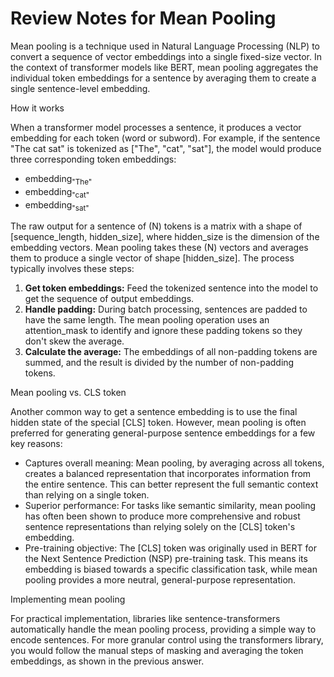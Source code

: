 # Review Notes for Mean Pooling

Mean pooling is a technique used in Natural Language Processing (NLP) to convert a sequence of vector embeddings
into a single fixed-size vector. In the context of transformer models like BERT, mean pooling aggregates the
individual token embeddings for a sentence by averaging them to create a single sentence-level embedding. 

How it works 

When a transformer model processes a sentence, it produces a vector embedding for each token (word or subword). For example, 
if the sentence "The cat sat" is tokenized as ["The", "cat", "sat"], the model would produce three corresponding token embeddings:
- $\text{embedding}_{\text{"The"}}$
- $\text{embedding}_{\text{"cat"}}$
- $\text{embedding}_{\text{"sat"}}$

The raw output for a sentence of \(N\) tokens is a matrix with a shape of [sequence_length, hidden_size], where hidden_size is the dimension of the embedding vectors. Mean pooling takes these \(N\) vectors and averages them to produce a single vector of shape [hidden_size]. The process typically involves these steps: 

1. **Get token embeddings:** Feed the tokenized sentence into the model to get the sequence of output embeddings.
2. **Handle padding:** During batch processing, sentences are padded to have the same length. The mean pooling operation uses an attention_mask to identify and ignore these padding tokens so they don't skew the average.
3. **Calculate the average:** The embeddings of all non-padding tokens are summed, and the result is divided by the number of non-padding tokens. 

Mean pooling vs. CLS token 

Another common way to get a sentence embedding is to use the final hidden state of the special [CLS] token. However, mean pooling is often preferred for generating general-purpose sentence embeddings for a few key reasons: 
- Captures overall meaning: Mean pooling, by averaging across all tokens, creates a balanced representation that incorporates information from the entire sentence. This can better represent the full semantic context than relying on a single token.
- Superior performance: For tasks like semantic similarity, mean pooling has often been shown to produce more comprehensive and robust sentence representations than relying solely on the [CLS] token's embedding.
- Pre-training objective: The [CLS] token was originally used in BERT for the Next Sentence Prediction (NSP) pre-training task. This means its embedding is biased towards a specific classification task, while mean pooling provides a more neutral, general-purpose representation. 

Implementing mean pooling

For practical implementation, libraries like sentence-transformers automatically handle the mean pooling process, providing a simple way to encode sentences. For more granular control using the transformers library, you would follow the manual steps of masking and averaging the token embeddings, as shown in the previous answer. 
